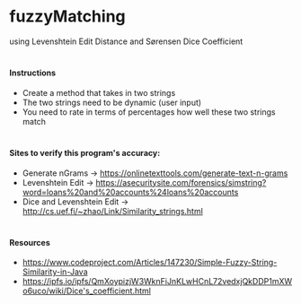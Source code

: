 # fuzzyMatching 
using Levenshtein Edit Distance and Sørensen Dice Coefficient
#
#### Instructions
- Create a method that takes in two strings
- The two strings need to be dynamic (user input)
- You need to rate in terms of percentages how well these two strings match
#
#### Sites to verify this program's accuracy: 
- Generate nGrams -> https://onlinetexttools.com/generate-text-n-grams
- Levenshtein Edit -> https://asecuritysite.com/forensics/simstring?word=loans%20and%20accounts%24loans%20accounts
- Dice and Levenshtein Edit -> http://cs.uef.fi/~zhao/Link/Similarity_strings.html
#
#### Resources
- https://www.codeproject.com/Articles/147230/Simple-Fuzzy-String-Similarity-in-Java
- https://ipfs.io/ipfs/QmXoypizjW3WknFiJnKLwHCnL72vedxjQkDDP1mXWo6uco/wiki/Dice's_coefficient.html

